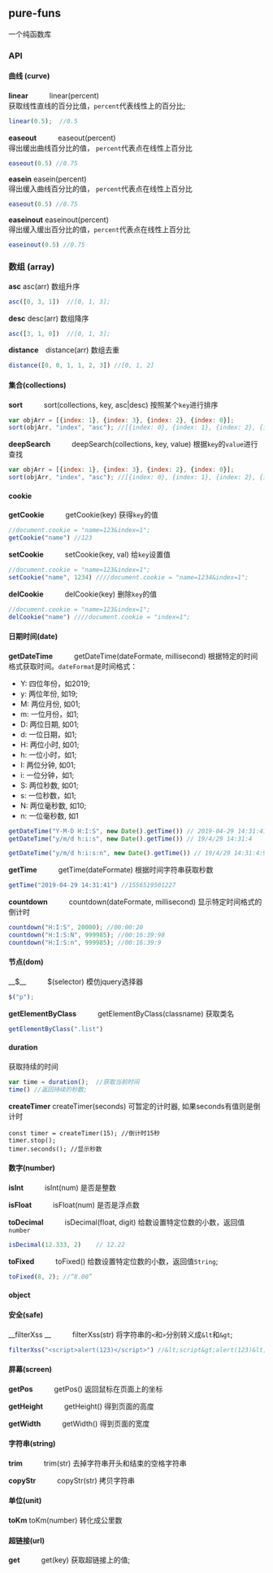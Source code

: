 ## pure-funs
一个纯函数库

### API

#### 曲线 (curve)

__linear__　　　linear(percent)  
获取线性直线的百分比值，`percent`代表线性上的百分比;
```js
linear(0.5);  //0.5
```

__easeout__　　　easeout(percent)    
得出缓出曲线百分比的值， `percent`代表点在线性上百分比

```js 
easeout(0.5) //0.75
```
__easein__      easein(percent)   
得出缓入曲线百分比的值， `percent`代表点在线性上百分比
```js 
easeout(0.5) //0.75
```

__easeinout__   easeinout(percent)  
得出缓入缓出百分比的值，`percent`代表点在线性上百分比

```js 
easeinout(0.5) //0.75
```


### 数组 (array)
    
__asc__ asc(arr)
数组升序

```js
asc([0, 3, 1])  //[0, 1, 3];
```

__desc__ desc(arr)
数组降序
```js
asc([3, 1, 0])  //[0, 1, 3];
```

__distance__　distance(arr)
数组去重
```js
distance([0, 0, 1, 1, 2, 3]) //[0, 1, 2]
```

#### 集合(collections)
__sort__　　　sort(collections, key, asc|desc)
按照某个`key`进行排序

```js
var objArr = [{index: 1}, {index: 3}, {index: 2}, {index: 0}];
sort(objArr, "index", "asc"); //[{index: 0}, {index: 1}, {index: 2}, {index: 3}]

```

__deepSearch__　　　deepSearch(collections, key, value)
根据`key`的`value`进行查找

```js
var objArr = [{index: 1}, {index: 3}, {index: 2}, {index: 0}];
sort(objArr, "index", "asc"); //[{index: 0}, {index: 1}, {index: 2}, {index: 3}]
```

#### cookie
__getCookie__　　　getCookie(key)
获得`key`的值
```js
//document.cookie = "name=123&index=1";
getCookie("name") //123

```
__setCookie__　　　setCookie(key, val)
给`key`设置值
```js
//document.cookie = "name=123&index=1";
setCookie("name", 1234) ////document.cookie = "name=1234&index=1";
```
__delCookie__　　　delCookie(key)
删除`key`的值
```js
//document.cookie = "name=123&index=1";
delCookie("name") ////document.cookie = "index=1";
```


#### 日期时间(date)
__getDateTime__　　　getDateTime(dateFormate, millisecond)
根据特定的时间格式获取时间。`dateFormat`是时间格式：
* Y: 四位年份，如2019;
* y: 两位年份, 如19;
* M: 两位月份, 如01;
* m: 一位月份，如1;
* D: 两位日期, 如01;
* d: 一位日期，如1;
* H: 两位小时, 如01;
* h: 一位小时，如1;
* I: 两位分钟, 如01;
* i: 一位分钟，如1;
* S: 两位秒数, 如01;
* s: 一位秒数，如1;
* N: 两位毫秒数, 如10;
* n: 一位毫秒数, 如1

```js
getDateTime("Y-M-D H:I:S", new Date().getTime()) // 2019-04-29 14:31:41
getDateTime("y/m/d h:i:s", new Date().getTime()) // 19/4/29 14:31:4

getDateTime("y/m/d h:i:s:n", new Date().getTime()) // 19/4/29 14:31:4:9
```

__getTime__　　　getTime(dateFormate)
根据时间字符串获取秒数

```js
getTime("2019-04-29 14:31:41") //1556519501227
```
__countdown__　　　countdown(dateFormate, millisecond)
显示特定时间格式的倒计时
```js
countdown("H:I:S", 20000); //00:00:20
countdown("H:I:S:N", 999985); //00:16:39:98
countdown("H:I:S:n", 999985); //00:16:39:9
```


#### 节点(dom)
__$__　　　$(selector)
模仿jquery选择器

```js
$("p");
```

__getElementByClass__　　　getElementByClass(classname)
获取类名
```js
getElementByClass(".list") 
```

#### duration
获取持续的时间

```js
var time = duration();  //获取当前时间
time() //返回持续的秒数;

```
__createTimer__ createTimer(seconds)
可暂定的计时器, 如果seconds有值则是倒计时
```
const timer = createTimer(15); //倒计时15秒
timer.stop();
timer.seconds(); //显示秒数
```



#### 数字(number)
__isInt__　　　isInt(num)
是否是整数

__isFloat__　　　isFloat(num)
是否是浮点数

__toDecimal__　　　isDecimal(float, digit)
给数设置特定位数的小数，返回值`number`
```js
isDecimal(12.333, 2)    // 12.22
```

__toFixed__　　　toFixed()
给数设置特定位数的小数，返回值`String`;
```js
toFixed(8, 2); //“8.00”

```

#### object


#### 安全(safe)
__filterXss    __　　　filterXss(str)
将字符串的`<`和`>`分别转义成`&lt`和`&gt`;
```js
filterXss("<script>alert(123)</script>") //&lt;script&gt;alert(123)&lt;/script&gt;
```

#### 屏幕(screen)
__getPos__　　　getPos()
返回鼠标在页面上的坐标

__getHeight__　　　getHeight()
得到页面的高度

__getWidth__　　　getWidth()
得到页面的宽度

#### 字符串(string)
__trim__　　　trim(str)
去掉字符串开头和结束的空格字符串

__copyStr__　　　copyStr(str)
拷贝字符串

#### 单位(unit)
__toKm__     toKm(number)
转化成公里数

#### 超链接(url)
__get__　　　get(key)
获取超链接上的值;
